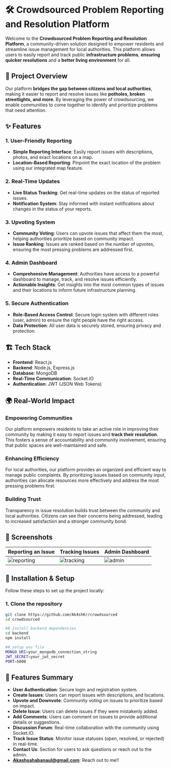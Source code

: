 # 🛠️ Crowdsourced Problem Reporting and Resolution Platform

Welcome to the **Crowdsourced Problem Reporting and Resolution Platform**, a community-driven solution designed to empower residents and streamline issue management for local authorities. This platform allows users to easily report and track public **infrastructure problems**, **ensuring quicker resolutions** and a **better living environment** for all.

## 🚀 Project Overview

Our platform **bridges the gap between citizens and local authorities**, making it easier to report and resolve issues like **potholes, broken streetlights, and more**. By leveraging the power of crowdsourcing, we enable communities to come together to identify and prioritize problems that need attention.

## ✨ Features

### 1. **User-Friendly Reporting**
- **Simple Reporting Interface**: Easily report issues with descriptions, photos, and exact locations on a map.
- **Location-Based Reporting**: Pinpoint the exact location of the problem using our integrated map feature.

### 2. **Real-Time Updates**
- **Live Status Tracking**: Get real-time updates on the status of reported issues.
- **Notification System**: Stay informed with instant notifications about changes in the status of your reports.

### 3. **Upvoting System**
- **Community Voting**: Users can upvote issues that affect them the most, helping authorities prioritize based on community impact.
- **Issue Ranking**: Issues are ranked based on the number of upvotes, ensuring the most pressing problems are addressed first.

### 4. **Admin Dashboard**
- **Comprehensive Management**: Authorities have access to a powerful dashboard to manage, track, and resolve issues efficiently.
- **Actionable Insights**: Get insights into the most common types of issues and their locations to inform future infrastructure planning.

### 5. **Secure Authentication**
- **Role-Based Access Control**: Secure login system with different roles (user, admin) to ensure the right people have the right access.
- **Data Protection**: All user data is securely stored, ensuring privacy and protection.

## 🏗️ Tech Stack

- **Frontend**: React.js
- **Backend**: Node.js, Express.js
- **Database**: MongoDB
- **Real-Time Communication**: Socket.IO
- **Authentication**: JWT (JSON Web Tokens)

## 🌍 Real-World Impact

### Empowering Communities
Our platform empowers residents to take an active role in improving their community by making it easy to report issues and **track their resolution**. This fosters a sense of accountability and community involvement, ensuring that public spaces are well-maintained and safe.

### Enhancing Efficiency
For local authorities, our platform provides an organized and efficient way to manage public complaints. By prioritizing issues based on community input, authorities can allocate resources more effectively and address the most pressing problems first.

### Building Trust
Transparency in issue resolution builds trust between the community and local authorities. Citizens can see their concerns being addressed, leading to increased satisfaction and a stronger community bond.

## 📸 Screenshots

| Reporting an Issue | Tracking Issues | Admin Dashboard |
|--------------------|-----------------|-----------------|
| ![reporting](link-to-screenshot.png) | ![tracking](link-to-screenshot.png) | ![admin](link-to-screenshot.png) |

## 🚧 Installation & Setup

Follow these steps to set up the project locally:

### 1. Clone the repository
```bash
git clone https://github.com/Ak4shKr/crowdsourced
cd crowdsourced

## Install backend dependencies
cd backend
npm install

## setup env file
MONGO_URI=your_mongodb_connection_string
JWT_SECRET=your_jwt_secret
PORT=5000
```
## 📝 Features Summary

- **User Authentication**: Secure login and registration system.
- **Create Issues**: Users can report issues with descriptions, and locations.
- **Upvote and Downvote**: Community voting on issues to prioritize based on impact.
- **Delete Issue**: Users can delete issues if they were mistakenly added.
- **Add Comments**: Users can comment on issues to provide additional details or suggestions.
- **Discussion Forum**: Real-time collaboration with the community using Socket.IO.
- **Track Issue Status**: Monitor issue statuses (open, resolved, or rejected) in real-time.
- **Contact Us**: Section for users to ask questions or reach out to the admin.
- **Akashsahabanaul@gmail.com**: Reach out to me!!




